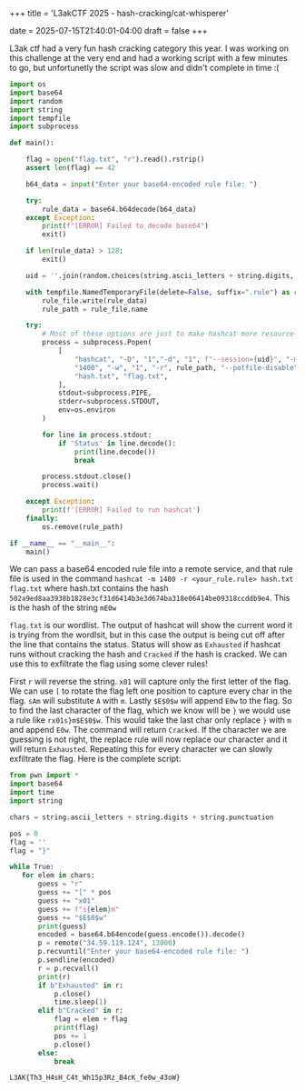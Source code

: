 +++
title = 'L3akCTF 2025 - hash-cracking/cat-whisperer'

date = 2025-07-15T21:40:01-04:00
draft = false
+++

L3ak ctf had a very fun hash cracking category this year. I was working on this challenge at the very end and had a working script with a few minutes to go, but unfortunetly the script was slow and didn't complete in time :(

```python
import os
import base64
import random
import string
import tempfile
import subprocess

def main():

    flag = open("flag.txt", "r").read().rstrip()
    assert len(flag) == 42

    b64_data = input("Enter your base64-encoded rule file: ")

    try:
        rule_data = base64.b64decode(b64_data)
    except Exception:
        print(f"[ERROR] Failed to decode base64")
        exit()

    if len(rule_data) > 128:
        exit()

    uid = ''.join(random.choices(string.ascii_letters + string.digits, k=10))

    with tempfile.NamedTemporaryFile(delete=False, suffix=".rule") as rule_file:
        rule_file.write(rule_data)
        rule_path = rule_file.name

    try:
        # Most of these options are just to make hashcat more resource-friendly on remote
        process = subprocess.Popen(
            [
                "hashcat", "-D", "1","-d", "1", f"--session={uid}", "-m"
                "1400", "-w", "1", "-r", rule_path, "--potfile-disable",
                "hash.txt", "flag.txt",
            ],
            stdout=subprocess.PIPE,
            stderr=subprocess.STDOUT,
            env=os.environ
        )

        for line in process.stdout:
            if 'Status' in line.decode():
                print(line.decode())
                break

        process.stdout.close()
        process.wait()

    except Exception:
        print(f'[ERROR] Failed to run hashcat')
    finally:
        os.remove(rule_path)

if __name__ == "__main__":
    main()

```


We can pass a base64 encoded rule file into a remote service, and that rule file is used in the command `hashcat -m 1400 -r <your_rule.rule> hash.txt flag.txt` where hash.txt contains the hash `502a9ed8aa3938b1828e3cf31d6414b3e3d674ba318e06414be09318ccddb9e4`. This is the hash of the string `mE0w`

 `flag.txt` is our wordlist. The output of hashcat will show the current word it is trying from the wordlsit, but in this case the output is being cut off after the line that contains the status. Status will show as `Exhausted` if hashcat runs without cracking the hash and `Cracked` if the hash is cracked. We can use this to exfiltrate the flag using some clever rules!

 First `r` will reverse the string. `x01` will capture only the first letter of the flag. We can use `[` to rotate the flag left one position to capture every char in the flag. `sAm` will substitute `A` with `m`. Lastly `$E$0$w` will append `E0w` to the flag. So to find the last character of the flag, which we know will be `}` we would use a rule like `rx01s}m$E$0$w`. This would take the last char only replace `}` with `m` and append `E0w`. The command will return `Cracked`. If the character we are guessing is not right, the replace rule will now replace our character and it will return `Exhausted`. Repeating this for every character we can slowly exfiltrate the flag. Here is the complete script:

 ```python
from pwn import *
import base64
import time
import string

chars = string.ascii_letters + string.digits + string.punctuation

pos = 0
flag = ''
flag = "}"

while True:
    for elem in chars:
        guess = "r"
        guess += "[" * pos
        guess += "x01"
        guess += f"s{elem}m"
        guess += "$E$0$w"
        print(guess)
        encoded = base64.b64encode(guess.encode()).decode()
        p = remote("34.59.119.124", 13000)
        p.recvuntil("Enter your base64-encoded rule file: ")
        p.sendline(encoded)
        r = p.recvall()
        print(r)
        if b"Exhausted" in r:
            p.close()
            time.sleep(1)
        elif b"Cracked" in r:
            flag = elem + flag
            print(flag)
            pos += 1
            p.close()
        else:
            break
 ```


 `L3AK{Th3_H4sH_C4t_Wh15p3Rz_B4cK_fe0w_43oW}`